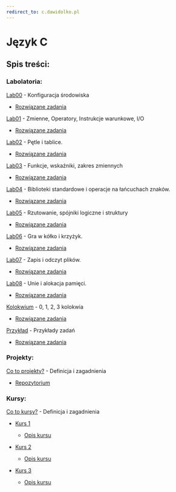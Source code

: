 ```yaml
---
redirect_to: c.dawidolko.pl
---
```


# Język C

## Spis treści:

### Labolatoria:

[Lab00](LAB00/README.md) - Konfiguracja środowiska
 - [Rozwiązane zadania](https://github.com/dawidolko/Programming-C/tree/main/LAB00)


[Lab01](LAB01/README.md) - Zmienne, Operatory, Instrukcje warunkowe, I/O
 - [Rozwiązane zadania](https://github.com/dawidolko/Programming-C/tree/main/LAB01)


[Lab02](LAB02/README.md) - Pętle i tablice.
 - [Rozwiązane zadania](https://github.com/dawidolko/Programming-C/tree/main/LAB02)


[Lab03](LAB03/README.md) - Funkcje, wskaźniki, zakres zmiennych
 - [Rozwiązane zadania](https://github.com/dawidolko/Programming-C/tree/main/LAB03)


[Lab04](LAB04/README.md) - Biblioteki standardowe i operacje na łańcuchach znaków.
 - [Rozwiązane zadania](https://github.com/dawidolko/Programming-C/tree/main/LAB04)


[Lab05](LAB05/README.md) - Rzutowanie, spójniki logiczne  i struktury
 - [Rozwiązane zadania](https://github.com/dawidolko/Programming-C/tree/main/LAB05)


[Lab06](LAB06/README.md) - Gra w kółko i krzyżyk.
 - [Rozwiązane zadania](https://github.com/dawidolko/Programming-C/tree/main/LAB06)


[Lab07](LAB07/README.md) - Zapis i odczyt plików.
 - [Rozwiązane zadania](https://github.com/dawidolko/Programming-C/tree/main/LAB07)


[Lab08](LAB08/README.md) - Unie i alokacja pamięci.
 - [Rozwiązane zadania](https://github.com/dawidolko/Programming-C/tree/main/LAB08)


[Kolokwium](KOLOKWIUM/README.md) - 0, 1, 2, 3 kolokwia
 - [Rozwiązane zadania](https://github.com/dawidolko/Programming-C/tree/main/Kolokwium)


[Przykład](Example_tasks/README.md) - Przykłady zadań
 - [Rozwiązane zadania](https://github.com/dawidolko/Programming-C/tree/main/Example_tasks)


### Projekty:

[Co to projekty?](projects/README.md) - Definicja i zagadnienia
 - [Repozytorium](https://github.com/dawidolko/Programming-C/tree/main/projects)


### Kursy:

[Co to kursy?](courses/README.md) - Definicja i zagadnienia
- [Kurs 1](https://github.com/dawidolko/Programming-C/tree/main/courses/Course1)
  - [Opis kursu](courses/Course1/README.md)

  
- [Kurs 2](https://github.com/dawidolko/Programming-C/tree/main/courses/Course1)
  - [Opis kursu](courses/Course2/README.md)

  
- [Kurs 3](https://github.com/dawidolko/Programming-C/tree/main/courses/Course1)
  - [Opis kursu](courses/Course3/README.md)



